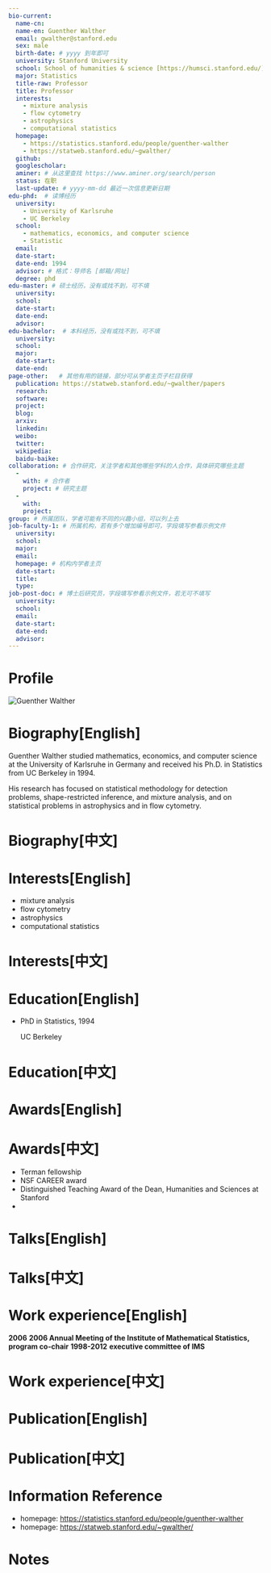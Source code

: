 ```yaml
---
bio-current:
  name-cn: 
  name-en: Guenther Walther
  email: gwalther@stanford.edu
  sex: male
  birth-date: # yyyy 到年即可
  university: Stanford University 
  school: School of humanities & science [https://humsci.stanford.edu/]
  major: Statistics
  title-raw: Professor
  title: Professor
  interests:
    - mixture analysis
    - flow cytometry
    - astrophysics
    - computational statistics
  homepage: 
    - https://statistics.stanford.edu/people/guenther-walther
    - https://statweb.stanford.edu/~gwalther/
  github: 
  googlescholar:  
  aminer: # 从这里查找 https://www.aminer.org/search/person
  status: 在职
  last-update: # yyyy-mm-dd 最近一次信息更新日期
edu-phd:  # 读博经历
  university: 
    - University of Karlsruhe
    - UC Berkeley
  school: 
    - mathematics, economics, and computer science
    - Statistic
  email: 
  date-start: 
  date-end: 1994 
  advisor: # 格式：导师名 [邮箱/网址]
  degree: phd
edu-master: # 硕士经历，没有或找不到，可不填
  university: 
  school: 
  date-start: 
  date-end: 
  advisor:
edu-bachelor:  # 本科经历，没有或找不到，可不填
  university: 
  school: 
  major: 
  date-start: 
  date-end: 
page-other:   # 其他有用的链接，部分可从学者主页子栏目获得
  publication: https://statweb.stanford.edu/~gwalther/papers
  research: 
  software: 
  project: 
  blog: 
  arxiv: 
  linkedin: 
  weibo:
  twitter:
  wikipedia:
  baidu-baike:
collaboration: # 合作研究，关注学者和其他哪些学科的人合作，具体研究哪些主题
  - 
    with: # 合作者
    project: # 研究主题
  - 
    with: 
    project: 
group: # 所属团队，学者可能有不同的兴趣小组，可以列上去
job-faculty-1: # 所属机构，若有多个增加编号即可，字段填写参看示例文件
  university: 
  school: 
  major: 
  email: 
  homepage: # 机构内学者主页
  date-start: 
  title: 
  type: 
job-post-doc: # 博士后研究员，字段填写参看示例文件，若无可不填写
  university: 
  school: 
  email: 
  date-start: 
  date-end: 
  advisor: 
---
```


# Profile

![Guenther Walther](https://statistics.stanford.edu/sites/g/files/sbiybj6031/f/styles/large-square/public/Walther_2014-web.jpg?itok=OResIwDX)

# Biography[English]

Guenther Walther studied mathematics, economics, and computer science at the University of Karlsruhe in Germany and received his Ph.D. in Statistics from UC Berkeley in 1994.

His research has focused on statistical methodology for detection problems, shape-restricted inference, and mixture analysis, and on statistical problems in astrophysics and in flow cytometry.


# Biography[中文]

# Interests[English]

- mixture analysis
- flow cytometry
- astrophysics
- computational statistics

# Interests[中文]

# Education[English]

- PhD in Statistics, 1994
    
    UC Berkeley

# Education[中文]

# Awards[English]

# Awards[中文]

- Terman fellowship
- NSF CAREER award
- Distinguished Teaching Award of the Dean, Humanities and Sciences at Stanford
- 

# Talks[English]

# Talks[中文]

# Work experience[English]

**2006** **2006 Annual Meeting of the Institute of Mathematical Statistics, program co-chair**
**1998-2012** **executive committee of IMS**

# Work experience[中文]

# Publication[English]

# Publication[中文]

# Information Reference

- homepage: https://statistics.stanford.edu/people/guenther-walther
- homepage: https://statweb.stanford.edu/~gwalther/

# Notes